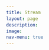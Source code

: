 ```yaml
---
title: Stream
layout: page
description:
image:
nav-menu: true
---
```


<!-- Main -->
<div id="main" class="alt">

<!-- One -->
<section id="one">
	<div class="inner">
		<style> 
			.embed-container { 
				position: relative; 
				padding-bottom: 56.25%; 
				height: 0; 
				overflow: hidden; 
				max-width: 100%; 
			} 
			
			.embed-container iframe, .embed-container object, .embed-container embed { 
				position: absolute; 
				top: 0; 
				left: 0; 
				width: 100%; 
				height: 100%; 
			}
		</style>
		<div class='embed-container'>
			<iframe
				src="https://player.twitch.tv/?channel=glengratz" 
				frameborder="0" 
				allowfullscreen="true" 
				scrolling="no" >
			</iframe>
		</div>
		<p>
		<a href="https://www.twitch.tv/glengratz?tt_content=text_link&tt_medium=live_embed" 
			style="padding:2px 0px 4px; display:block; width:345px; font-weight:normal; font-size:14px;">
			Watch live video from GlenGratz on www.twitch.tv
		</a>
		</p>
	<header class="major">
		<h2>Interested in Donating?</h2>
	</header>
	<p>
		Help support Glen in doing what he loves - playing chess!<br />
		<br />
		<b>BCH</b>: 1L3EU56YXyntiuu4J4FAZ7nQM5Ke5DhSm5 <br />
		<b>LTC</b>: LVnzEZSQe5TY2cyMRzZaktm9jYia9ca7NR <br />
		<b>BTC</b>: 1FWF9im2ihgHjdc7tEr2AgGZpdn8AmTQqw <br />		
		<img src="assets/images/crypto.png" alt="" data-position="top center"/><br />
		<br />
		<b>PayPal Gift:</b> nicegg@yahoo.com <br />
		<a href="https://www.paypal.com">
			<img src="assets/images/paypal.png" alt="" data-position="top center"/><br />
		</a>
	</p>
	</div>
</section>
